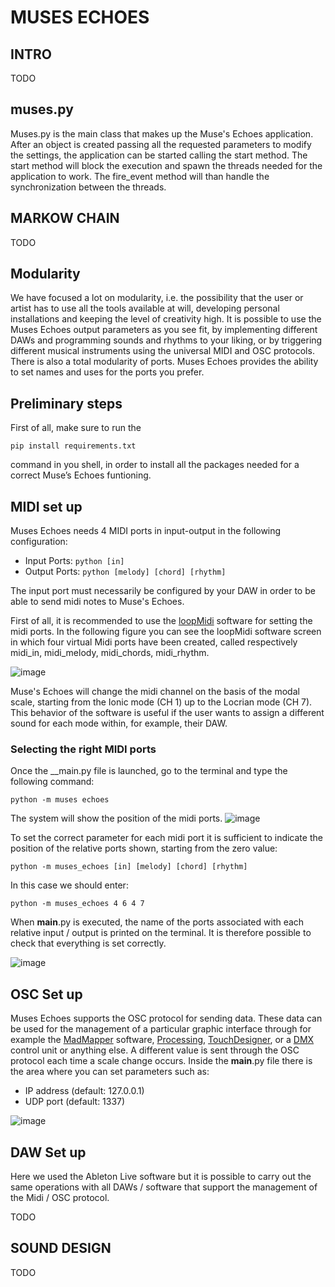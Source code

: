 # MUSES ECHOES

## INTRO
TODO

## muses.py
Muses.py is the main class that makes up the Muse's Echoes application. After an object is created passing all the requested parameters to modify the settings, the application can be started calling the start method. The start method will block the execution and spawn the threads needed for the application to work. The fire_event method will than handle the synchronization between the threads.

## MARKOW CHAIN

TODO


## Modularity
We have focused a lot on modularity, i.e. the possibility that the user or artist has to use all the tools available at will, developing personal installations and keeping the level of creativity high.
It is possible to use the Muses Echoes output parameters as you see fit, by implementing different DAWs and programming sounds and rhythms to your liking, or by triggering different musical instruments using the universal MIDI and OSC protocols.
There is also a total modularity of ports. Muses Echoes provides the ability to set names and uses for the ports you prefer.

## Preliminary steps
First of all, make sure to run the
```shell
pip install requirements.txt
```
command in you shell, in order to install all the packages needed for a correct Muse’s Echoes funtioning.

## MIDI set up
Muses Echoes needs 4 MIDI ports in input-output in the following configuration:
- Input Ports: ```python [in]```
- Output Ports: ```python [melody] [chord] [rhythm]```

The input port must necessarily be configured by your DAW in order to be able to send midi notes to Muse's Echoes.

First of all, it is recommended to use the [loopMidi](https://www.tobias-erichsen.de/software/loopmidi.html) software for setting the midi ports. In the following figure you can see the loopMidi software screen in which four virtual Midi ports have been created, called respectively midi_in, midi_melody, midi_chords, midi_rhythm.

 ![image](https://user-images.githubusercontent.com/60785720/123107810-293d3180-d43a-11eb-93cb-714a691745fe.png)
 
Muse's Echoes will change the midi channel on the basis of the modal scale, starting from the Ionic mode (CH 1) up to the Locrian mode (CH 7). This behavior of the software is useful if the user wants to assign a different sound for each mode within, for example, their DAW.

### Selecting the right MIDI ports
Once the __main.py file is launched, go to the terminal and type the following command:
```shell
python -m muses echoes
```
The system will show the position of the midi ports.
![image](https://user-images.githubusercontent.com/60785720/123108244-8b963200-d43a-11eb-909b-736f3f743d38.png)

To set the correct parameter for each midi port it is sufficient to indicate the position of the relative ports shown, starting from the zero value:
```shell
python -m muses_echoes [in] [melody] [chord] [rhythm]
```
In this case we should enter:
```shell
python -m muses_echoes 4 6 4 7
```

When __main__.py is executed, the name of the ports associated with each relative input / output is printed on the terminal. It is therefore possible to check that everything is set correctly.

![image](https://user-images.githubusercontent.com/60785720/123108596-d6b04500-d43a-11eb-9d1e-40c9ff62f410.png)

## OSC Set up
Muses Echoes supports the OSC protocol for sending data. These data can be used for the management of a particular graphic interface through for example the [MadMapper](https://madmapper.com/) software, [Processing](https://processing.org/), [TouchDesigner](https://derivative.ca/), or a [DMX](https://it.wikipedia.org/wiki/Digital_MultipleX) control unit or anything else.
A different value is sent through the OSC protocol each time a scale change occurs.
Inside the __main__.py file there is the area where you can set parameters such as:
- IP address (default: 127.0.0.1)
- UDP port (default: 1337)

![image](https://user-images.githubusercontent.com/60785720/123109050-3575be80-d43b-11eb-991f-6007df7ec983.png)

## DAW Set up
Here we used the Ableton Live software but it is possible to carry out the same operations with all DAWs / software that support the management of the Midi / OSC protocol.

TODO

## SOUND DESIGN

TODO

